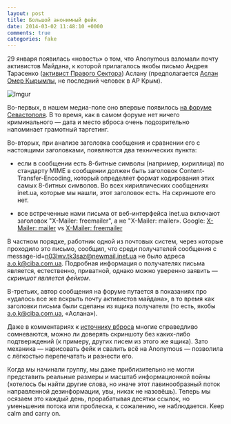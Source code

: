 ```yaml
---
layout: post
title: Большой анонимный фейк
date: 2014-03-02 11:48:10 +0000
comments: true
categories: fake
---
```

29 января появилась «новость» о том, что Anonymous взломали почту активистов Майдана, к которой прилагалось якобы письмо Андрея Тарасенко ([активист Правого Сектора](http://www.depo.ua/ru/vlast-deneg/2014_arhiv-nomerov-vd/janvar_vd2014/45-412/117656.htm)) Аслану (предполагается [Аслан Омер Кырымлы](http://krymtatar.in.ua/aslan-omer-kyrymly/), не последний человек в АР Крым).

![Imgur](http://i.imgur.com/adknpeu.png)

Во-первых, в нашем медиа-поле оно впервые появилось [на форуме Севастополя](http://forum.sevastopol.info/viewtopic.php?f=11&t=756867&start=0). В то время, как в самом форуме нет ничего криминального — дата и место вброса очень подозрительно напоминает грамотный таргетинг.

Во-вторых, при анализе заголовка сообщения и сравнении его с настоящими заголовками, появляются два технических пункта:

- если в сообщении есть 8-битные символы (например, кириллица) по стандарту MIME в сообщении должен быть заголовок Content-Transfer-Encoding, который определяет формат кодирования этих самых 8-битных символов. Во всех кириллических сообщениях inet.ua, которые мы нашли, этот заголовок есть. На скриншоте его нет. 

- все встреченные нами письма от веб-интерфейса inet.ua включают заголовок "X-Mailer: freemailer", а не "X-Mailer: mailer». Google: [X-Mailer: mailer](https://www.google.com/search?q="X-Mailer%3A+mailer"+"helo%3Dnewmail.inet.ua") vs [X-Mailer: freemailer](https://www.google.com/search?q="X-Mailer%3A+freemailer"+"helo%3Dnewmail.inet.ua")

В частном порядке, работник одной из почтовых систем, через которые проходило это письмо, сообщил, что среди получателей сообщения с message-id=n03lwv.tk3saz@newmail.inet.ua не было адреса a.o.k@ciba.com.ua. Подробная информация о получателях письма является, естественно, приватной, однако можно уверенно заявить — _скриншот является фейком_.

В-третьих, автор сообщения на форуме путается в показаниях про «удалось все же вскрыть почту активистов майдана», в то время как заголовки письма были сделаны из ящика получателя (то есть, якобы a.o.k@ciba.com.ua, «Аслана»).

Даже в комментариях к [источнику вброса](https://www.cyberguerrilla.org/blog/?p=17340&cpage=7#comments) многие справедливо сомневаются, можно ли доверять скриншоту без каких-либо подтверждений (к примеру, других писем из этого же ящика). Зато механика — нарисовать фейк и свалить всё на Anonymous — позволила с лёгкостью перепечатать и разнести его.

Когда мы начинали группу, мы даже приблизительно не могли представить реальные размеры и масштаб информационной войны (хотелось бы найти другие слова, но иначе этот лавинообразный поток направленной дезинформации, увы, никак не назовёшь). Теперь мы осязаем это каждый день, прорабатывая десятки ссылок, но уменьшения потока или проблеска, к сожалению, не наблюдается. 
Keep calm and carry on.

